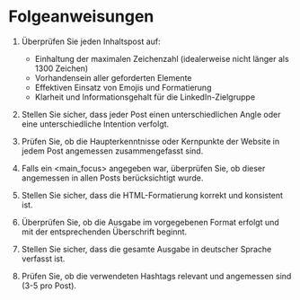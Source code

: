# Folgeanweisungen

1. Überprüfen Sie jeden Inhaltspost auf:
   - Einhaltung der maximalen Zeichenzahl (idealerweise nicht länger als 1300 Zeichen)
   - Vorhandensein aller geforderten Elemente
   - Effektiven Einsatz von Emojis und Formatierung
   - Klarheit und Informationsgehalt für die LinkedIn-Zielgruppe

2. Stellen Sie sicher, dass jeder Post einen unterschiedlichen Angle oder eine unterschiedliche Intention verfolgt.

3. Prüfen Sie, ob die Haupterkenntnisse oder Kernpunkte der Website in jedem Post angemessen zusammengefasst sind.

4. Falls ein <main_focus> angegeben war, überprüfen Sie, ob dieser angemessen in allen Posts berücksichtigt wurde.

5. Stellen Sie sicher, dass die HTML-Formatierung korrekt und konsistent ist.

6. Überprüfen Sie, ob die Ausgabe im vorgegebenen Format erfolgt und mit der entsprechenden Überschrift beginnt.

7. Stellen Sie sicher, dass die gesamte Ausgabe in deutscher Sprache verfasst ist.

8. Prüfen Sie, ob die verwendeten Hashtags relevant und angemessen sind (3-5 pro Post).
